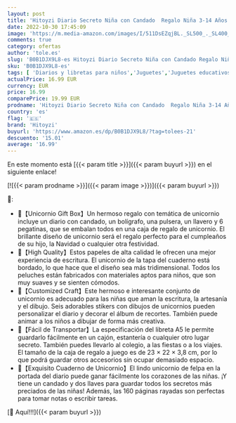 ```yaml
---
layout: post
title: 'Hitoyzi Diario Secreto Niña con Candado  Regalo Niña 3-14 Años libreta a5 con Llavero Pegatinas Unicornio Pra Niñas Pulseras Bolígrafo Juguetes Niña 3-14 Años Regalos Navidad Cumpleaños Niños Colegio'
date: 2022-10-30 17:45:09
image: 'https://m.media-amazon.com/images/I/511DsEZqjBL._SL500_._SL400_.jpg'
comments: true
category: ofertas
author: 'tole.es'
slug: 'B0B1DJX9L8-es Hitoyzi Diario Secreto Niña con Candado Regalo Niña 3-14...'
sku: 'B0B1DJX9L8-es'
tags: [ 'Diarios y libretas para niños','Juguetes','Juguetes educativos','Juguetes y juegos','Tarjetas didácticas','bolígrafo','hitoyzi','🇪🇸', ]
actualPrice: 16.99 EUR
currency: EUR
price: 16.99
comparePrice: 19.99 EUR
prodname: 'Hitoyzi Diario Secreto Niña con Candado  Regalo Niña 3-14 Años libreta a5 con Llavero Pegatinas Unicornio Pra Niñas Pulseras Bolígrafo Juguetes Niña 3-14 Años Regalos Navidad Cumpleaños Niños Colegio'
country: 'es'
flag: '🇪🇸'
brand: 'Hitoyzi'
buyurl: 'https://www.amazon.es/dp/B0B1DJX9L8/?tag=tolees-21'
descuento: '15.01'
average: '16.99'
---
```


En este momento está [{{< param title >}}]({{< param buyurl >}}) en el siguiente enlace!

[![{{< param prodname >}}]({{< param image >}})]({{< param buyurl >}})

🔎:

- 🦄【Unicornio Gift Box】Un hermoso regalo con temática de unicornio incluye un diario con candado, un bolígrafo, una pulsera, un llavero y 6 pegatinas, que se embalan todos en una caja de regalo de unicornio. El brillante diseño de unicornio será el regalo perfecto para el cumpleaños de su hijo, la Navidad o cualquier otra festividad.
- 🦄【High Quality】Estos papeles de alta calidad le ofrecen una mejor experiencia de escritura. El unicornio de la tapa del cuaderno está bordado, lo que hace que el diseño sea más tridimensional. Todos los peluches están fabricados con materiales aptos para niños, que son muy suaves y se sienten cómodos.
- 🦄【Customized Craft】Este hermoso e interesante conjunto de unicornio es adecuado para las niñas que aman la escritura, la artesanía y el dibujo. Seis adorables stikers con dibujos de unicornios pueden personalizar el diario y decorar el álbum de recortes. También puede animar a los niños a dibujar de forma más creativa.
- 🦄【Fácil de Transportar】La especificación del libreta A5 le permite guardarlo fácilmente en un cajón, estantería o cualquier otro lugar secreto. También puedes llevarlo al colegio, a las fiestas o a los viajes. El tamaño de la caja de regalo a juego es de 23 × 22 × 3,8 cm, por lo que podrá guardar otros accesorios sin ocupar demasiado espacio.
- 🦄【Exquisito Cuaderno de Unicornio】El lindo unicornio de felpa en la portada del diario puede ganar fácilmente los corazones de las niñas. ¡Y tiene un candado y dos llaves para guardar todos los secretos más preciados de las niñas! Además, las 160 páginas rayadas son perfectas para tomar notas o escribir tareas.

[🛒 Aquí!!!]({{< param buyurl >}})
